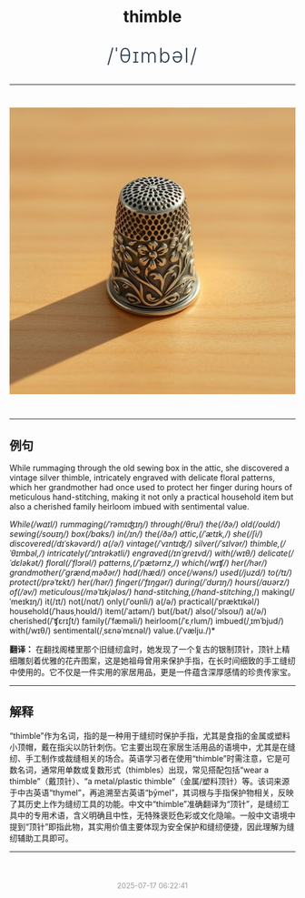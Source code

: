 <div align="center">

# thimble

<div style="margin: 30px 0;">
<h1 style="font-size: 2.5em; font-weight: 300; letter-spacing: 2px; margin: 0; color: #2c3e50;">
/ˈθɪmbəl/
</h1>
</div>

</div>

---

<div align="center" style="margin: 40px 0;">

![thimble](images/thimble.png)

</div>

---

## 例句

While rummaging through the old sewing box in the attic, she discovered a vintage silver thimble, intricately engraved with delicate floral patterns, which her grandmother had once used to protect her finger during hours of meticulous hand-stitching, making it not only a practical household item but also a cherished family heirloom imbued with sentimental value.

*While(/waɪl/) rummaging(/ˈrəmɪʤɪŋ/) through(/θru/) the(/ðə/) old(/oʊld/) sewing(/soʊɪŋ/) box(/bɑks/) in(/ɪn/) the(/ðə/) attic,(/ˈætɪk,/) she(/ʃi/) discovered(/dɪˈskəvərd/) a(/ə/) vintage(/ˈvɪntɪʤ/) silver(/ˈsɪlvər/) thimble,(/ˈθɪmbəl,/) intricately(/ˈɪntrəkətli/) engraved(/ɪnˈgreɪvd/) with(/wɪθ/) delicate(/ˈdɛləkət/) floral(/ˈflɔrəl/) patterns,(/ˈpætərnz,/) which(/wɪʧ/) her(/hər/) grandmother(/ˈgrændˌməðər/) had(/hæd/) once(/wəns/) used(/juzd/) to(/tɪ/) protect(/prəˈtɛkt/) her(/hər/) finger(/ˈfɪŋgər/) during(/ˈdʊrɪŋ/) hours(/aʊərz/) of(/əv/) meticulous(/məˈtɪkjələs/) hand-stitching,(/hand-stitching*,/) making(/ˈmeɪkɪŋ/) it(/ɪt/) not(/nɑt/) only(/ˈoʊnli/) a(/ə/) practical(/ˈpræktɪkəl/) household(/ˈhaʊsˌhoʊld/) item(/ˈaɪtəm/) but(/bət/) also(/ˈɔlsoʊ/) a(/ə/) cherished(/ˈʧɛrɪʃt/) family(/ˈfæməli/) heirloom(/ˈɛˌrlum/) imbued(/ˌɪmˈbjud/) with(/wɪθ/) sentimental(/ˌsɛnəˈmɛnəl/) value.(/ˈvælju./)*

**翻译：** 在翻找阁楼里那个旧缝纫盒时，她发现了一个复古的银制顶针，顶针上精细雕刻着优雅的花卉图案，这是她祖母曾用来保护手指，在长时间细致的手工缝纫中使用的。它不仅是一件实用的家居用品，更是一件蕴含深厚感情的珍贵传家宝。

---

## 解释

“thimble”作为名词，指的是一种用于缝纫时保护手指，尤其是食指的金属或塑料小顶帽，戴在指尖以防针刺伤。它主要出现在家居生活用品的语境中，尤其是在缝纫、手工制作或裁缝相关的场合。英语学习者在使用“thimble”时需注意，它是可数名词，通常用单数或复数形式（thimbles）出现，常见搭配包括“wear a thimble”（戴顶针）、“a metal/plastic thimble”（金属/塑料顶针）等。该词来源于中古英语“thymel”，再追溯至古英语“þȳmel”，其词根与手指保护物相关，反映了其历史上作为缝纫工具的功能。中文中“thimble”准确翻译为“顶针”，是缝纫工具中的专用术语，含义明确且中性，无特殊褒贬色彩或文化隐喻。一般中文语境中提到“顶针”即指此物，其实用价值主要体现为安全保护和缝纫便捷，因此理解为缝纫辅助工具即可。


---

<div align="center" style="margin-top: 50px;">
<small style="color: #999; font-size: 0.9em;">2025-07-17 06:22:41</small>
</div>
